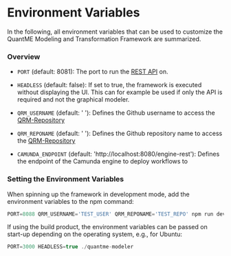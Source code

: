 # Environment Variables

In the following, all environment variables that can be used to customize the QuantME Modeling and Transformation Framework are summarized.

### Overview

* ```PORT``` (default: 8081): The port to run the [REST API](../API) on. 

* ```HEADLESS``` (default: false): If set to true, the framework is executed without displaying the UI. 
This can for example be used if only the API is required and not the graphical modeler.

* ```QRM_USERNAME``` (default: ' '): Defines the Github username to access the [QRM-Repository](../QRM-Repository)

* ```QRM_REPONAME``` (default: ' '): Defines the Github repository name to access the [QRM-Repository](../QRM-Repository)

* ```CAMUNDA_ENDPOINT``` (default: 'http://localhost:8080/engine-rest'): Defines the endpoint of the Camunda engine to deploy workflows to

### Setting the Environment Variables

When spinning up the framework in development mode, add the environment variables to the npm command:

```javascript
PORT=8088 QRM_USERNAME='TEST_USER' QRM_REPONAME='TEST_REPO' npm run dev
```

If using the build product, the environment variables can be passed on start-up depending on the operating system, e.g., for Ubuntu:

 ```javascript
 PORT=3000 HEADLESS=true ./quantme-modeler
 ```
